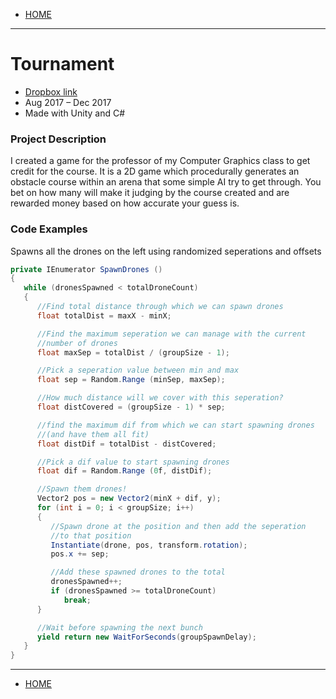 - [HOME](https://avijr.com)

---

# Tournament
- [Dropbox link](https://www.dropbox.com/s/zwcg1cjyjnwq4h7/Tournament.app.zip?dl=0)
- Aug 2017 – Dec 2017
- Made with Unity and C#

### Project Description
I created a game for the professor of my Computer Graphics class to get credit for the course. It is a 2D game which procedurally generates an obstacle course within an arena that some simple AI try to get through. You bet on how many will make it judging by the course created and are rewarded money based on how accurate your guess is.

### Code Examples
Spawns all the drones on the left using randomized seperations and offsets

```c#
private IEnumerator SpawnDrones ()
{
   while (dronesSpawned < totalDroneCount)
   {
      //Find total distance through which we can spawn drones
      float totalDist = maxX - minX;

      //Find the maximum seperation we can manage with the current
      //number of drones
      float maxSep = totalDist / (groupSize - 1);

      //Pick a seperation value between min and max
      float sep = Random.Range (minSep, maxSep);

      //How much distance will we cover with this seperation?
      float distCovered = (groupSize - 1) * sep;

      //find the maximum dif from which we can start spawning drones
      //(and have them all fit)
      float distDif = totalDist - distCovered;

      //Pick a dif value to start spawning drones
      float dif = Random.Range (0f, distDif);

      //Spawn them drones!
      Vector2 pos = new Vector2(minX + dif, y);
      for (int i = 0; i < groupSize; i++)
      {
         //Spawn drone at the position and then add the seperation
         //to that position
         Instantiate(drone, pos, transform.rotation);
         pos.x += sep;

         //Add these spawned drones to the total
         dronesSpawned++;
         if (dronesSpawned >= totalDroneCount)
            break;
      }

      //Wait before spawning the next bunch
      yield return new WaitForSeconds(groupSpawnDelay);
   }
}
```

---

- [HOME](https://avijr.com)
